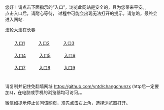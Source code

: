 您好！请点击下面指示的“入口”，浏览此网站是安全的，且为您带来平安。。 <br/>
点击入口后，请耐心等待， 过程中可能会出现无法打开的提示，请忽略，最终会进入网站. </br>

法轮大法在长春<br/>
<div style="padding:10px"><a style="margin:20px" target="_blank" href="https://d135csrn3i2m8n.cloudfront.net/2Qpsp?peboswve" id="ccLink1" rel="nofollow">入口1</a> <a target="_blank" style="margin:20px" href="https://d15sc5z0ndns0k.cloudfront.net/2Qpsp?drvjxtbk" id="ccLink2" rel="nofollow">入口2</a> <a style="margin:20px" target="_blank" href="https://d1njo5b7hjk60j.cloudfront.net/2Qpsp?aelgnnp" id="ccLink3" rel="nofollow">入口3</a></div>

<div style="padding:10px" ><a style="margin:20px" target="_blank" href="https://d135csrn3i2m8n.cloudfront.net/2Qpsp?peboswve" id="ccLink4" rel="nofollow">入口4</a> <a style="margin:20px" href="https://d15sc5z0ndns0k.cloudfront.net/2Qpsp?drvjxtbk" target="_blank" id="ccLink5" rel="nofollow">入口5</a> <a style="margin:20px" href="https://d1njo5b7hjk60j.cloudfront.net/2Qpsp?aelgnnp" target="_blank" id="ccLink6" rel="nofollow">入口6</a></div>

<div style="padding:10px"><a style="margin:20px" target="_blank" href="https://d135csrn3i2m8n.cloudfront.net/2Qpsp?peboswve" id="ccLink7" rel="nofollow">入口7</a> <a style="margin:20px" href="https://d15sc5z0ndns0k.cloudfront.net/2Qpsp?drvjxtbk" target="_blank" id="ccLink8" rel="nofollow">入口8</a> <a style="margin:20px" target="_blank" href="https://d1njo5b7hjk60j.cloudfront.net/2Qpsp?aelgnnp" id="ccLink9" rel="nofollow">入口9</a></div>

<br/>



请复制并记住免翻墙网址 https://github.com/yntd/changchunzx (http后一定要加s)，在电脑或手机的浏览器均可访问。。<br/>

微信如提示停止访问该网页，须先点击右上角，选择浏览器打开。
